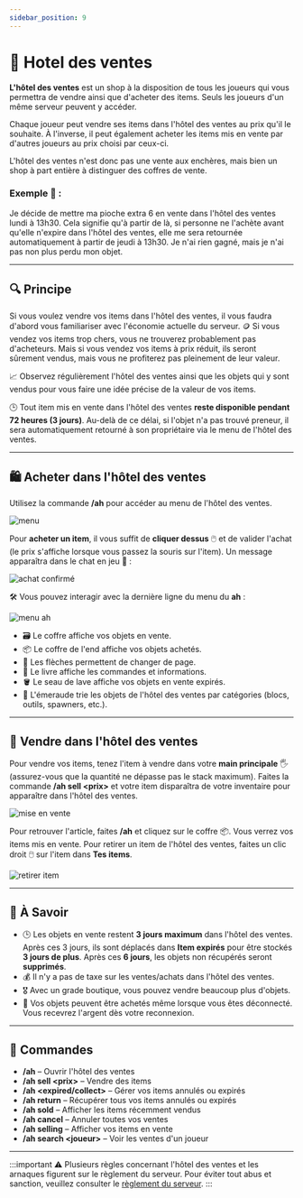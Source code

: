 ```yaml
---
sidebar_position: 9
---
```


# 🏡 Hotel des ventes

**L'hôtel des ventes** est un shop à la disposition de tous les joueurs qui vous permettra de vendre ainsi que d'acheter des items. Seuls les joueurs d'un même serveur peuvent y accéder.

Chaque joueur peut vendre ses items dans l'hôtel des ventes au prix qu'il le souhaite. À l'inverse, il peut également acheter les items mis en vente par d'autres joueurs au prix choisi par ceux-ci.

L'hôtel des ventes n'est donc pas une vente aux enchères, mais bien un shop à part entière à distinguer des coffres de vente.

### Exemple 📝 :
Je décide de mettre ma pioche extra 6 en vente dans l'hôtel des ventes lundi à 13h30. Cela signifie qu'à partir de là, si personne ne l'achète avant qu'elle n'expire dans l'hôtel des ventes, elle me sera retournée automatiquement à partir de jeudi à 13h30. Je n'ai rien gagné, mais je n'ai pas non plus perdu mon objet.

---

## 🔍 Principe

Si vous voulez vendre vos items dans l'hôtel des ventes, il vous faudra d'abord vous familiariser avec l'économie actuelle du serveur. 🪙 Si vous vendez vos items trop chers, vous ne trouverez probablement pas d'acheteurs. Mais si vous vendez vos items à prix réduit, ils seront sûrement vendus, mais vous ne profiterez pas pleinement de leur valeur.

📈 Observez régulièrement l'hôtel des ventes ainsi que les objets qui y sont vendus pour vous faire une idée précise de la valeur de vos items.

🕒 Tout item mis en vente dans l'hôtel des ventes **reste disponible pendant 72 heures (3 jours)**. Au-delà de ce délai, si l'objet n'a pas trouvé preneur, il sera automatiquement retourné à son propriétaire via le menu de l'hôtel des ventes.

---

## 🛍️ Acheter dans l'hôtel des ventes

Utilisez la commande **/ah** pour accéder au menu de l'hôtel des ventes.

![menu](/img/hdv/hdv.png)

Pour **acheter un item**, il vous suffit de **cliquer dessus** 🖱️ et de valider l'achat (le prix s'affiche lorsque vous passez la souris sur l'item). Un message apparaîtra dans le chat en jeu 💬 :

![achat confirmé](/img/hdv/hdv2.png)

🛠️ Vous pouvez interagir avec la dernière ligne du menu du **ah** :

![menu ah](/img/hdv/hdv3.png)

* 🗃️ Le coffre affiche vos objets en vente.
* 📦 Le coffre de l'end affiche vos objets achetés.
* 🔄 Les flèches permettent de changer de page.
* 📖 Le livre affiche les commandes et informations.
* 🪣 Le seau de lave affiche vos objets en vente expirés.
* 💚 L'émeraude trie les objets de l'hôtel des ventes par catégories (blocs, outils, spawners, etc.).

---

## 💸 Vendre dans l'hôtel des ventes

Pour vendre vos items, tenez l'item à vendre dans votre **main principale** 🖐️ (assurez-vous que la quantité ne dépasse pas le stack maximum). Faites la commande **/ah sell &lt;prix&gt;** et votre item disparaîtra de votre inventaire pour apparaître dans l'hôtel des ventes.

![mise en vente](/img/hdv/hdv4.png)

Pour retrouver l'article, faites **/ah** et cliquez sur le coffre 📦. Vous verrez vos items mis en vente. Pour retirer un item de l'hôtel des ventes, faites un clic droit 🖱️ sur l'item dans **Tes items**.

![retirer item](/img/hdv/hdv5.png)

---

## 📌 À Savoir

- 🕒 Les objets en vente restent **3 jours maximum** dans l'hôtel des ventes. Après ces 3 jours, ils sont déplacés dans **Item expirés** pour être stockés **3 jours de plus**. Après ces **6 jours**, les objets non récupérés seront **supprimés**.
- 💰 Il n'y a pas de taxe sur les ventes/achats dans l'hôtel des ventes.
- 🎖️ Avec un grade boutique, vous pouvez vendre beaucoup plus d'objets.
- 🔔 Vos objets peuvent être achetés même lorsque vous êtes déconnecté. Vous recevrez l'argent dès votre reconnexion.

---

## 📜 Commandes

* **/ah** – Ouvrir l'hôtel des ventes
* **/ah sell &lt;prix&gt;** – Vendre des items
* **/ah &lt;expired/collect&gt;** – Gérer vos items annulés ou expirés
* **/ah return** – Récupérer tous vos items annulés ou expirés
* **/ah sold** – Afficher les items récemment vendus
* **/ah cancel** – Annuler toutes vos ventes
* **/ah selling** – Afficher vos items en vente
* **/ah search &lt;joueur&gt;** – Voir les ventes d'un joueur

---

:::important
⚠️ Plusieurs règles concernant l'hôtel des ventes et les arnaques figurent sur le règlement du serveur. Pour éviter tout abus et sanction, veuillez consulter le [règlement du serveur](/docs/Information/rules).
:::
